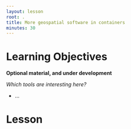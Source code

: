 ```yaml
---
layout: lesson
root: .
title: More geospatial software in containers
minutes: 30
---
```


# Learning Objectives

**Optional material, and under development**

_Which tools are interesting here?_

* ...

# Lesson


<!--
Previous: [Saving and Exporting files and projects](03-save-export.html)
-->